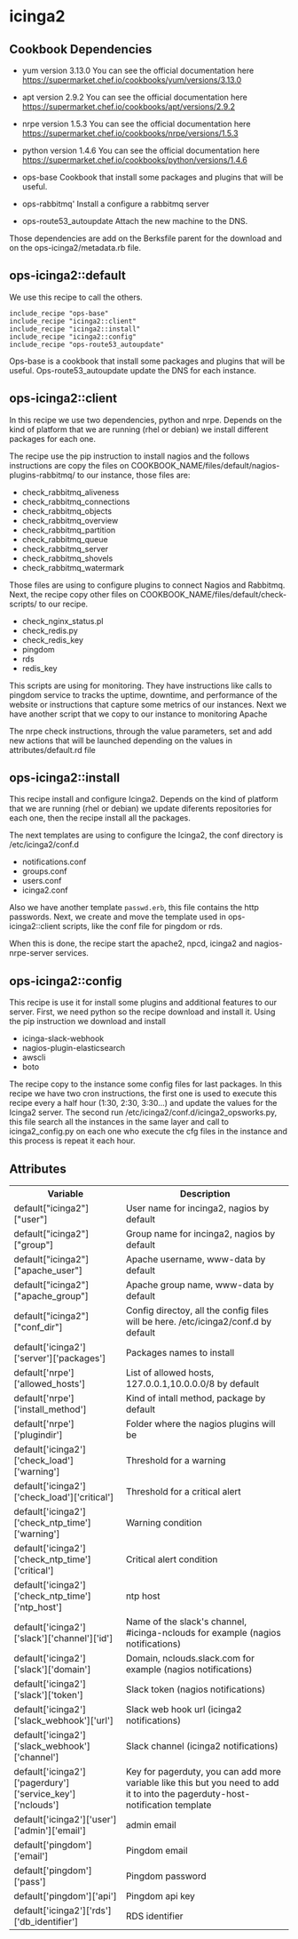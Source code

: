 # icinga2

## Cookbook Dependencies

- yum version 3.13.0
You can see the official documentation here
https://supermarket.chef.io/cookbooks/yum/versions/3.13.0

- apt version 2.9.2
You can see the official documentation here
https://supermarket.chef.io/cookbooks/apt/versions/2.9.2

- nrpe version 1.5.3
You can see the official documentation here
https://supermarket.chef.io/cookbooks/nrpe/versions/1.5.3

- python version 1.4.6
You can see the official documentation here
https://supermarket.chef.io/cookbooks/python/versions/1.4.6

- ops-base
Cookbook that install some packages and plugins that will be useful.

- ops-rabbitmq'
Install a configure a rabbitmq server

- ops-route53_autoupdate
Attach the new machine to the DNS.


Those dependencies are add on the Berksfile parent for the download and on the ops-icinga2/metadata.rb file.


## ops-icinga2::default
We use this recipe to call the others.

```
include_recipe "ops-base"
include_recipe "icinga2::client"
include_recipe "icinga2::install"
include_recipe "icinga2::config"
include_recipe "ops-route53_autoupdate"
```

Ops-base is a cookbook that install some packages and plugins that will be useful. Ops-route53_autoupdate update the DNS for each instance.

## ops-icinga2::client

In this recipe we use two dependencies, python and nrpe. Depends on the kind of platform that we are running (rhel or debian) we install different packages for each one.

The recipe use the pip instruction to install nagios and the follows instructions are copy the files on COOKBOOK_NAME/files/default/nagios-plugins-rabbitmq/ to our instance, those files are:

- check_rabbitmq_aliveness
- check_rabbitmq_connections
- check_rabbitmq_objects
- check_rabbitmq_overview
- check_rabbitmq_partition
- check_rabbitmq_queue
- check_rabbitmq_server
- check_rabbitmq_shovels
- check_rabbitmq_watermark

Those files are using to configure plugins to connect Nagios and Rabbitmq. Next, the recipe copy other files on COOKBOOK_NAME/files/default/check-scripts/ to our recipe.

- check_nginx_status.pl
- check_redis.py
- check_redis_key
- pingdom
- rds
- redis_key

This scripts are using for monitoring. They have instructions like calls to pingdom service to tracks the uptime, downtime, and performance of the website or instructions that capture some metrics of our instances. Next we have another script that we copy to our instance to monitoring Apache

The nrpe check instructions, through the value parameters, set and add new actions that will be launched depending on the values in attributes/default.rd file

## ops-icinga2::install

This recipe install and configure Icinga2. Depends on the kind of platform that we are running (rhel or debian) we update diferents repositories for each one, then the recipe install all the packages.

The next templates are using to configure the Icinga2, the conf directory is /etc/icinga2/conf.d

- notifications.conf
- groups.conf
- users.conf
- icinga2.conf

Also we have another template `passwd.erb`, this file contains the http passwords. Next, we create and move the template used in  ops-icinga2::client scripts, like the conf file for pingdom or rds.

When this is done, the recipe start the apache2, npcd, icinga2 and nagios-nrpe-server services.

## ops-icinga2::config

This recipe is use it for install some plugins and additional features to our server. First, we need python so the recipe download and install it. Using the pip instruction we download and install

- icinga-slack-webhook
- nagios-plugin-elasticsearch
- awscli
- boto

The recipe copy to the instance some config files for last packages.
In this recipe we have two cron instructions, the first one is used to execute this recipe every a half hour (1:30, 2:30, 3:30...) and update the values for the Icinga2 server. The second run /etc/icinga2/conf.d/icinga2_opsworks.py, this file search all the instances in the same layer and call to icinga2_config.py on each one who execute the cfg files in the instance and this process is repeat it each hour.

## Attributes

<table>
  <tr>
    <th>Variable</th>
    <th>Description</th>
  </tr>
  <tr>
  <td>default["icinga2"]["user"]</td>
  <td>User name for incinga2, nagios by default</td>
  </tr>
  <tr>
  <td>default["icinga2"]["group"]</td>
  <td>Group name for incinga2, nagios by default</td>
  </tr>
  <tr>
  <td>default["icinga2"]["apache_user"]</td>
  <td>Apache username, www-data by default</td>
  </tr>
  <tr>
  <td>default["icinga2"]["apache_group"]</td>
  <td>Apache group name, www-data by default</td>
  </tr>
  <tr>
  <td>default["icinga2"]["conf_dir"]</td>
  <td>Config directoy, all the config files will be here. /etc/icinga2/conf.d by default </td>
  </tr>
  <tr>
  <td>default['icinga2']['server']['packages'] </td>
  <td>Packages names to install</td>
  </tr>
  <tr>
  <td>default['nrpe']['allowed_hosts']</td>
  <td>List of allowed hosts, 127.0.0.1,10.0.0.0/8 by default</td>
  </tr>
  <tr>
  <td>default['nrpe']['install_method']</td>
  <td>Kind of intall method, package by default</td>
  </tr>
  <tr>
  <td>default['nrpe']['plugindir']</td>
  <td>Folder where the nagios plugins will be</td>
  </tr>
  <tr>
  <td>default['icinga2']['check_load']['warning']</td>
  <td>Threshold for a warning</td>
  </tr>
  <tr>
  <td>default['icinga2']['check_load']['critical']</td>
  <td>Threshold for a critical alert</td>
  </tr>
  <tr>
  <td>default['icinga2']['check_ntp_time']['warning']</td>
  <td>Warning condition</td>
  </tr>
  <tr>
  <td>default['icinga2']['check_ntp_time']['critical']</td>
  <td>Critical alert condition</td>
  </tr>
  <tr>
  <td>default['icinga2']['check_ntp_time']['ntp_host']</td>
  <td>ntp host</td>
  </tr>
  <tr>
  <td>default['icinga2']['slack']['channel']['id']</td>
  <td>Name of the slack's channel, #icinga-nclouds for example (nagios notifications)</td>
  </tr>
  <tr>
  <td>default['icinga2']['slack']['domain']</td>
  <td>Domain, nclouds.slack.com for example (nagios notifications)</td>
  </tr>
  <tr>
  <td>default['icinga2']['slack']['token']</td>
  <td>Slack token (nagios notifications)</td>
  </tr>
  <tr>
  <td>default['icinga2']['slack_webhook']['url']</td>
  <td>Slack web hook url (icinga2 notifications)</td>
  </tr>
  <tr>
  <td>default['icinga2']['slack_webhook']['channel']</td>
  <td>Slack channel (icinga2 notifications)</td>
  </tr>
  <tr>
  <td>default['icinga2']['pagerdury']['service_key']['nclouds']</td>
  <td>Key for pagerduty, you can add more variable like this but you need to add it to into the pagerduty-host-notification template</td>
  </tr>
  <tr>
  <td>default['icinga2']['user']['admin']['email']</td>
  <td>admin email</td>
  </tr>
  <tr>
  <td>default['pingdom']['email']</td>
  <td>Pingdom email</td>
  </tr>
  <tr>
  <td>default['pingdom']['pass']</td>
  <td>Pingdom password</td>
  </tr>
  <tr>
  <td>default['pingdom']['api']</td>
  <td>Pingdom api key</td>
  </tr>
  <tr>
  <td>default['icinga2']['rds']['db_identifier']</td>
  <td>RDS identifier</td>
  </tr>
</table>
